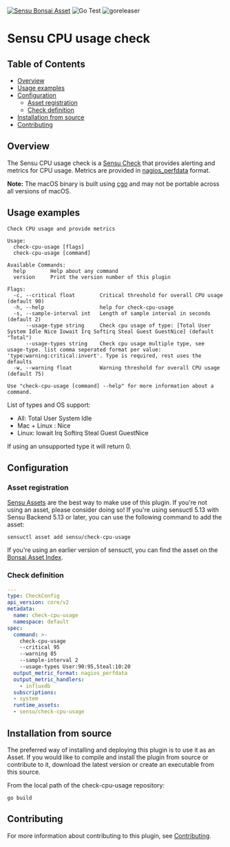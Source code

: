 [![Sensu Bonsai Asset](https://img.shields.io/badge/Bonsai-Download%20Me-brightgreen.svg?colorB=89C967&logo=sensu)](https://bonsai.sensu.io/assets/sensu/check-cpu-usage)
![Go Test](https://github.com/sensu/check-cpu-usage/workflows/Go%20Test/badge.svg)
![goreleaser](https://github.com/sensu/check-cpu-usage/workflows/goreleaser/badge.svg)

# Sensu CPU usage check

## Table of Contents
- [Overview](#overview)
- [Usage examples](#usage-examples)
- [Configuration](#configuration)
  - [Asset registration](#asset-registration)
  - [Check definition](#check-definition)
- [Installation from source](#installation-from-source)
- [Contributing](#contributing)

## Overview

The Sensu CPU usage check is a [Sensu Check][1] that provides alerting and
metrics for CPU usage.  Metrics are provided in [nagios_perfdata][5] format.

**Note:** The macOS binary is built using [cgo][6] and may not be portable
across all versions of macOS.

## Usage examples

```
Check CPU usage and provide metrics

Usage:
  check-cpu-usage [flags]
  check-cpu-usage [command]

Available Commands:
  help        Help about any command
  version     Print the version number of this plugin

Flags:
  -c, --critical float        Critical threshold for overall CPU usage (default 90)
  -h, --help                  help for check-cpu-usage
  -s, --sample-interval int   Length of sample interval in seconds (default 2)
      --usage-type string     Check cpu usage of type: [Total User System Idle Nice Iowait Irq Softirq Steal Guest GuestNice] (default "Total")
      --usage-types string    Check cpu usage multiple type, see usage-type. list comma seperated format per value: 'type:warning:critical:invert'. Type is required, rest uses the defaults
  -w, --warning float         Warning threshold for overall CPU usage (default 75)

Use "check-cpu-usage [command] --help" for more information about a command.
```

List of types and OS support:
  - All: Total User System Idle
  - Mac + Linux : Nice 
  - Linux: Iowait Irq Softirq Steal Guest GuestNice

If using an unsupported type it will return 0.

## Configuration

### Asset registration

[Sensu Assets][2] are the best way to make use of this plugin. If you're not
using an asset, please consider doing so! If you're using sensuctl 5.13 with
Sensu Backend 5.13 or later, you can use the following command to add the asset:

```
sensuctl asset add sensu/check-cpu-usage
```

If you're using an earlier version of sensuctl, you can find the asset on the
[Bonsai Asset Index][3].

### Check definition

```yml
---
type: CheckConfig
api_version: core/v2
metadata:
  name: check-cpu-usage
  namespace: default
spec:
  command: >-
    check-cpu-usage
    --critical 95
    --warning 85
    --sample-interval 2
    --usage-types User:90:95,Steal:10:20
  output_metric_format: nagios_perfdata
  output_metric_handlers:
    - influxdb
  subscriptions:
  - system
  runtime_assets:
  - sensu/check-cpu-usage
```

## Installation from source

The preferred way of installing and deploying this plugin is to use it as an
Asset. If you would like to compile and install the plugin from source or
contribute to it, download the latest version or create an executable from this
source.

From the local path of the check-cpu-usage repository:

```
go build
```

## Contributing

For more information about contributing to this plugin, see [Contributing][4].

[1]: https://docs.sensu.io/sensu-go/latest/reference/checks/
[2]: https://docs.sensu.io/sensu-go/latest/reference/assets/
[3]: https://bonsai.sensu.io/assets/sensu/check-cpu-usage
[4]: https://github.com/sensu/sensu-go/blob/master/CONTRIBUTING.md
[5]: https://docs.sensu.io/sensu-go/latest/observability-pipeline/observe-schedule/collect-metrics-with-checks/#supported-output-metric-formats
[6]: https://golang.org/cmd/cgo/
